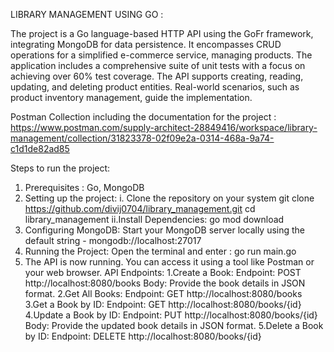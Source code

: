 LIBRARY MANAGEMENT USING GO : 

The project is a Go language-based HTTP API using the GoFr framework, integrating MongoDB for data persistence. It encompasses CRUD operations for a simplified e-commerce service, managing products. The application includes a comprehensive suite of unit tests with a focus on achieving over 60% test coverage. The API supports creating, reading, updating, and deleting product entities. Real-world scenarios, such as product inventory management, guide the implementation.

Postman Collection including the documentation for the project : https://www.postman.com/supply-architect-28849416/workspace/library-management/collection/31823378-02f09e2a-0314-468a-9a74-c1d1de82ad85

Steps to run the project:
1. Prerequisites : Go, MongoDB
2. Setting up the project: 
   i. Clone the repository on your system 
   git clone https://github.com/divij0704/library_management.git
   cd library_management
   ii.Install Dependencies: 
   go mod download
3. Configuring MongoDB: Start your MongoDB server locally using the default string -              mongodb://localhost:27017
4. Running the Project: Open the terminal and enter : go run main.go
5. The API is now running. You can access it using a tool like Postman or your web browser.
API Endpoints:
1.Create a Book:
Endpoint: POST http://localhost:8080/books
Body: Provide the book details in JSON format.
2.Get All Books:
Endpoint: GET http://localhost:8080/books
3.Get a Book by ID:
Endpoint: GET http://localhost:8080/books/{id}
4.Update a Book by ID:
Endpoint: PUT http://localhost:8080/books/{id}
Body: Provide the updated book details in JSON format.
5.Delete a Book by ID:
Endpoint: DELETE http://localhost:8080/books/{id}
